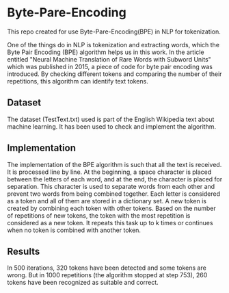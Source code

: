 # Byte-Pare-Encoding
This repo created for use Byte-Pare-Encoding(BPE) in NLP for tokenization.

One of the things do in NLP is tokenization and extracting words, which the Byte Pair Encoding (BPE) algorithm helps us in this work. In the article entitled "Neural Machine Translation of Rare Words with Subword Units" which was published in 2015, a piece of code for byte pair encoding was introduced. By checking different tokens and comparing the number of their repetitions, this algorithm can identify text tokens.

## Dataset
The dataset (TestText.txt) used is part of the English Wikipedia text about machine learning. It has been used to check and implement the algorithm.

## Implementation
The implementation of the BPE algorithm is such that all the text is received. It is processed line by line. At the beginning, a space character is placed between the letters of each word, and at the end, the </w> character is placed for separation. This character is used to separate words from each other and prevent two words from being combined together. Each letter is considered as a token and all of them are stored in a dictionary set. A new token is created by combining each token with other tokens. Based on the number of repetitions of new tokens, the token with the most repetition is considered as a new token. It repeats this task up to k times or continues when no token is combined with another token.

## Results
In 500 iterations, 320 tokens have been detected and some tokens are wrong. But in 1000 repetitions (the algorithm stopped at step 753), 260 tokens have been recognized as suitable and correct.
